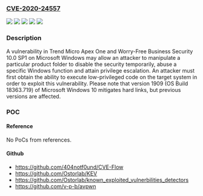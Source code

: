 ### [CVE-2020-24557](https://cve.mitre.org/cgi-bin/cvename.cgi?name=CVE-2020-24557)
![](https://img.shields.io/static/v1?label=Product&message=Trend%20Micro%20Apex%20One&color=blue)
![](https://img.shields.io/static/v1?label=Product&message=Trend%20Micro%20Worry-Free%20Business%20Security%20&color=blue)
![](https://img.shields.io/static/v1?label=Version&message=10.0%20SP1%20&color=brightgreen)
![](https://img.shields.io/static/v1?label=Version&message=2009%20(on%20premise)%2C%20SaaS%20&color=brightgreen)
![](https://img.shields.io/static/v1?label=Vulnerability&message=Improper%20Access%20Control%20Privilege%20Escalation&color=brightgreen)

### Description

A vulnerability in Trend Micro Apex One and Worry-Free Business Security 10.0 SP1 on Microsoft Windows may allow an attacker to manipulate a particular product folder to disable the security temporarily, abuse a specific Windows function and attain privilege escalation. An attacker must first obtain the ability to execute low-privileged code on the target system in order to exploit this vulnerability. Please note that version 1909 (OS Build 18363.719) of Microsoft Windows 10 mitigates hard links, but previous versions are affected.

### POC

#### Reference
No PoCs from references.

#### Github
- https://github.com/404notf0und/CVE-Flow
- https://github.com/Ostorlab/KEV
- https://github.com/Ostorlab/known_exploited_vulnerbilities_detectors
- https://github.com/v-p-b/avpwn

